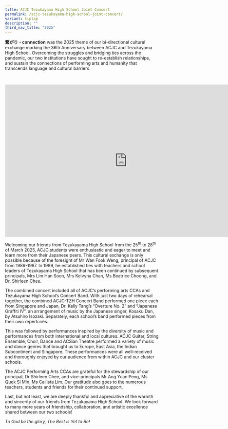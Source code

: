```yaml
---
title: ACJC Tezukayama High School Joint Concert
permalink: /acjc-tezukayama-high-school-joint-concert/
variant: tiptap
description: ""
third_nav_title: "2025"
---
```

<p><strong>繋がり・connection</strong> was the 2025 theme of our bi-directional
cultural exchange marking the 36th Anniversary between ACJC and Tezukayama
High School. Overcoming the struggles and bridging ties across the pandemic,
our two institutions have sought to re-establish relationships, and sustain
the connections of performing arts and humanity that transcends language
and cultural barriers.</p>
<p>&nbsp;</p>
<div class="iframe-wrapper">
<iframe height="500" width="800" allowfullscreen="true" frameborder="0" src="https://docs.google.com/presentation/d/e/2PACX-1vT_Fj9qFX2xN3zTdWn8koHVwXUAx294-ExHNUTJR82I3_2e4LhNtECBhOKxAUAYGJRcQdj9CiBKgvhc/pubembed?start=false&amp;loop=false&amp;delayms=3000"></iframe>
</div>
<p>Welcoming our friends from Tezukayama High School from the 25<sup>th</sup> to
28<sup>th</sup> of March 2025, ACJC students were enthusiastic and eager
to meet and learn more from their Japanese peers. This cultural exchange
is only possible because of the foresight of Mr Wan Fook Weng, principal
of ACJC from 1986-1997. In 1989, he established ties with teachers and
school leaders of Tezukayama High School that has been continued by subsequent
principals, Mrs Lim Han Soon, Mrs Kelvyna Chan, Ms Beatrice Choong, and
Dr. Shirleen Chee.</p>
<p>The combined concert included all of ACJC’s performing arts CCAs and Tezukayama
High School’s Concert Band. With just two days of rehearsal together, the
combined ACJC-TZH Concert Band performed one piece each from Singapore
and Japan, Dr. Kelly Tang’s “Overture No. 2” and “Japanese Graffiti IV”,
an arrangement of music by the Japanese singer, Kosaku Dan, by Atsuhiro
Isozaki. Separately, each school’s band performed pieces from their own
repertoires.</p>
<p>This was followed by performances inspired by the diversity of music and
performances from both international and local cultures. ACJC Guitar, String
Ensemble, Choir, Dance and ACSian Theatre performed a variety of music
and dance genres that brought us to Europe, East Asia, the Indian Subcontinent
and Singapore. These performances were all well-received and thoroughly
enjoyed by our audience from within ACJC and our cluster schools.</p>
<p>The ACJC Performing Arts CCAs are grateful for the stewardship of our
principal, Dr Shirleen Chee, and vice-principals Mr Ang Yuan Peng, Ms Quek
Si Min, Ms Callista Lim. Our gratitude also goes to the numerous teachers,
students and friends for their continued support.</p>
<p>Last, but not least, we are deeply thankful and appreciative of the warmth
and sincerity of our friends from Tezukayama High School. We look forward
to many more years of friendship, collaboration, and artistic excellence
shared between our two schools!</p>
<p><em>To God be the glory, The Best is Yet to Be!</em>
</p>